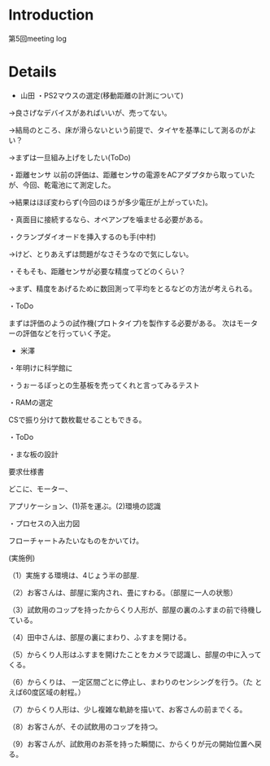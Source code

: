 # Introduction #

第5回meeting log


# Details #

  * 山田
・PS2マウスの選定(移動距離の計測について)

→良さげなデバイスがあればいいが、売ってない。

→結局のところ、床が滑らないという前提で、タイヤを基準にして測るのがよい？

→まずは一旦組み上げをしたい(ToDo)

・距離センサ
以前の評価は、距離センサの電源をACアダプタから取っていたが、今回、乾電池にて測定した。

→結果はほぼ変わらず(今回のほうが多少電圧が上がっていた)。

・真面目に接続するなら、オペアンプを噛ませる必要がある。

・クランプダイオードを挿入するのも手(中村)

→けど、とりあえずは問題がなさそうなので気にしない。

・そもそも、距離センサが必要な精度ってどのくらい？

→まず、精度をあげるために数回測って平均をとるなどの方法が考えられる。

・ToDo

まずは評価のようの試作機(プロトタイプ)を製作する必要がある。
次はモーターの評価などを行っていく予定。

  * 米澤

・年明けに科学館に

・うぉーるぼっとの生基板を売ってくれと言ってみるテスト

・RAMの選定

CSで振り分けて数枚載せることもできる。

・ToDo

・まな板の設計

要求仕様書

どこに、モーター、

アプリケーション、(1)茶を運ぶ。(2)環境の認識

・プロセスの入出力図

フローチャートみたいなものをかいてけ。

(実施例)

（1）実施する環境は、4じょう半の部屋.

（2）お客さんは、部屋に案内され、畳にすわる。（部屋に一人の状態）

（3）試飲用のコップを持ったからくり人形が、部屋の裏のふすまの前で待機している。

（4）田中さんは、部屋の裏にまわり、ふすまを開ける。

（5）からくり人形はふすまを開けたことをカメラで認識し、部屋の中に入って
くる。

（6）からくりは、 一定区間ごとに停止し、まわりのセンシングを行う。（た
とえば60度区域の射程。）

（7）からくり人形は、少し複雑な軌跡を描いて、お客さんの前までくる。

（8）お客さんが、その試飲用のコップを持つ。

（9）お客さんが、試飲用のお茶を持った瞬間に、からくりが元の開始位置へ戻る。
